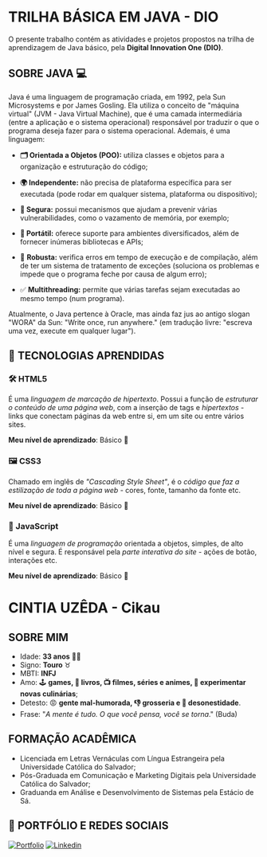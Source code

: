 
# TRILHA BÁSICA EM JAVA - DIO
O presente trabalho contém as atividades e projetos propostos na trilha de aprendizagem de Java básico, pela **Digital Innovation One (DIO)**.

## SOBRE JAVA 💻

Java é uma linguagem de programação criada, em 1992, pela Sun Microsystems e por James Gosling. Ela utiliza o conceito de "máquina virtual" (JVM - Java Virtual Machine), que é uma camada intermediária (entre a aplicação e o sistema operacional) responsável por traduzir o que o programa deseja fazer para o sistema operacional. Ademais, é uma linguagem:

- **🗂️ Orientada a Objetos (POO):** utiliza classes e objetos para a organização e estruturação do código;

- **🌍 Independente:** não precisa de plataforma específica para ser executada (pode rodar em qualquer sistema, plataforma ou dispositivo);

- **🔐 Segura:** possui mecanismos que ajudam a prevenir várias vulnerabilidades, como o vazamento de memória, por exemplo;

- **📱 Portátil:** oferece suporte para ambientes diversificados, além de fornecer inúmeras bibliotecas e APIs;

- 💪 **Robusta:** verifica erros em tempo de execução e de compilação, além de ter um sistema de tratamento de exceções (soluciona os problemas e impede que o programa feche por causa de algum erro);

- ✅ **Multithreading:** permite que várias tarefas sejam executadas ao mesmo tempo (num programa).


Atualmente, o Java pertence à Oracle, mas ainda faz jus ao antigo slogan "WORA" da Sun: "Write once, run anywhere." (em tradução livre: "escreva uma vez, execute em qualquer lugar").
## 🦾 TECNOLOGIAS APRENDIDAS

### 🛠 HTML5
É uma *linguagem de marcação de hipertexto*. Possui a função de *estruturar o conteúdo de uma página web*, com a inserção de tags e _hipertextos_ - links que conectam páginas da web entre si, em um site ou entre vários sites.

**Meu nível de aprendizado**: Básico 🥉

### 🖼 CSS3
Chamado em inglês de *"Cascading Style Sheet"*, é o *código que faz a estilização de toda a página web* - cores, fonte, tamanho da fonte etc.

**Meu nível de aprendizado**: Básico 🥉

### 🔦 JavaScript
É uma *linguagem de programação* orientada a objetos, simples, de alto nível e segura. É responsável pela *parte interativa do site* - ações de botão, interações etc.

**Meu nível de aprendizado**: Básico 🥉
# CINTIA UZÊDA - Cikau

## SOBRE MIM

- Idade: **33 anos** 👵🏽
- Signo: **Touro** ♉
- MBTI: **INFJ**
- Amo: 🕹️ **games, 📖 livros, 📺 filmes, séries e animes, 🍴 experimentar novas culinárias**;
- Detesto: 😡 **gente mal-humorada, 👎 grosseria e 🙊 desonestidade**.
- Frase: "*A mente é tudo. O que você pensa, você se torna*." (Buda)

## FORMAÇÃO ACADÊMICA
- Licenciada em Letras Vernáculas com Língua Estrangeira pela Universidade Católica do Salvador;
- Pós-Graduada em Comunicação e Marketing Digitais pela Universidade Católica do Salvador;
- Graduanda em Análise e Desenvolvimento de Sistemas pela Estácio de Sá.
## 🔗 PORTFÓLIO E REDES SOCIAIS
[![Portfolio](https://img.shields.io/badge/my_portfolio-000?style=for-the-badge&logo=ko-fi&logoColor=white)](https://github.com/cikau)
[![Linkedin](https://img.shields.io/badge/linkedin-0A66C2?style=for-the-badge&logo=linkedin&logoColor=white)](https://www.linkedin.com/in/cintia-uz%C3%AAda-720588244/)
